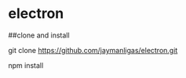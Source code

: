 # electron

##clone and install

git clone https://github.com/jaymanligas/electron.git

npm install
